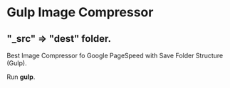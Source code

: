 <h1>Gulp Image Compressor</h1>
<h2>"_src" => "dest" folder.</h2>
<p>Best Image Compressor fo Google PageSpeed with Save Folder Structure (Gulp).</p>
<p>Run <b>gulp</b>.</p>
